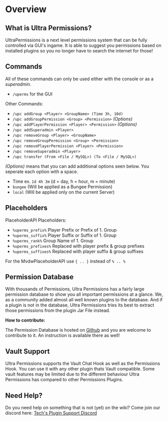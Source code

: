 # Overview

## What is Ultra Permissions?

UltraPermissions is a next level permissions system that can be fully controlled via GUI's ingame. It is able to suggest you permissions based on installed plugins so you no longer have to search the internet for those! 

## Commands

All of these commands can only be used either with the console or as a *superadmin*.

* `/uperms` for the GUI

Other Commands:
  - `/upc addGroup <Player> <GroupName> (Time 3h, 10d)`
  - `/upc addGroupPermission <Group> <Permission>` *(Options)*
  - `/upc addPlayerPermission <Player> <Permission>` *(Options)*
  - `/upc addSuperadmin <Player>`
  - `/upc removeGroup <Player> <GroupName>`
  - `/upc removeGroupPermission <Group> <Permission>`
  - `/upc removePlayerPermission <Player> <Permission>`
  - `/upc removeSuperadmin <Player>`
  - `/upc transfer (From <File / MySQL>) (To <File / MySQL>)`

*(Options)* means that you can add additional options seen below. You seperate each option with a space.

 - Time ex. `1d 4h 3m` (d = day, h = hour, m = minute)
 - `bungee` (Will be applied as a Bungee Permission)
 - `local` (Will be applied only on the current Server)

## Placeholders

PlaceholderAPI Placeholders:

* `%uperms_prefix%` Player Prefix or Prefix of 1. Group
* `%uperms_suffix%` Player Suffix or Suffix of 1. Group
* `%uperms_rank%` Group Name of 1. Group
* `%uperms_prefixes%` Replaced with player prefix & group prefixes
* `%uperms_suffixes%` Replaced with player suffix & group suffixes

For the MvdwPlaceholderAPI use `{ .. }` instead of `% .. %`

## Permission Database

With thousands of Permissions, Ultra Permissions has a fairly large permission database to show you all important permissions at a glance. We, as a community added almost all well known plugins to the database. And if a plugin is not in the database, Ultra Permissions tries its best to extract those permissions from the plugin Jar File instead.

**How to contribute:**

The Permission Database is hosted on [Github](https://github.com/TechsCode/UltraPermissionsDatabase) and you are welcome to contribute to it. An instruction is available there as well!

## Vault Support

Ultra Permissions supports the Vault Chat Hook as well as the Permissions Hook. You can use it with any other plugin thats Vault compatible. Some vault features may be limited due to the different behaviour Ultra Permissions has compared to other Permissions Plugins.

## Need Help?

Do you need help on something that is not (yet) on the wiki? Come join our discord here: [Tech's Plugin Support Discord](https://discord.gg/GmuPTqb)
